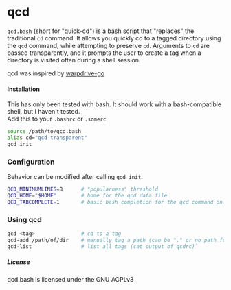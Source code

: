 # qcd

`qcd.bash` (short for "quick-cd") is a bash script that "replaces" the traditional `cd` command. It allows you quickly cd to a tagged directory using the `qcd` command, while attempting to preserve `cd`. Arguments to `cd` are passed transparently, and it prompts the user to create a tag when a directory is visited often during a shell session.

qcd was inspired by [warpdrive-go](https://github.com/quackduck/warpdrive-go)

#### Installation
This has only been tested with bash. It should work with a bash-compatible shell, but I haven't tested.\
Add this to your `.bashrc` or `.somerc` 
```bash
source /path/to/qcd.bash 
alias cd="qcd-transparent"
qcd_init
```

### Configuration
Behavior can be modified after calling `qcd_init`.
```bash
QCD_MINIMUMLINES=8		# "popularness" threshold
QCD_HOME="$HOME"		# home for the qcd data file
QCD_TABCOMPLETE=1		# basic bash completion for the qcd command only
```

### Using qcd
```bash
qcd <tag>				# cd to a tag
qcd-add /path/of/dir    # manually tag a path (can be "." or no path for full interactive mode)
qcd-list                # list all tags (cat output of qcdrc)`
```

##### License
qcd.bash is licensed under the GNU AGPLv3
